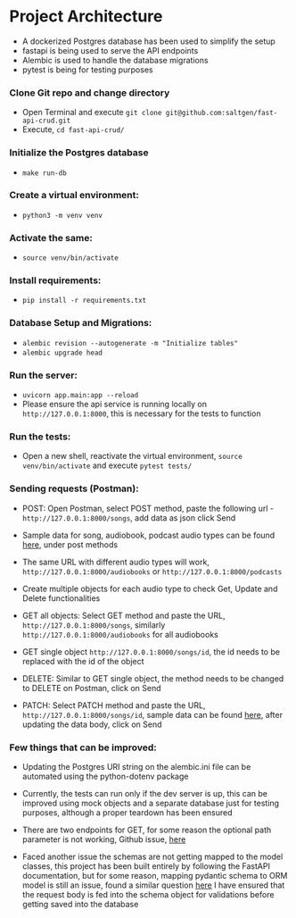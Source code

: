 # Project Architecture

- A dockerized Postgres database has been used to simplify the setup
- fastapi is being used to serve the API endpoints
- Alembic is used to handle the database migrations
- pytest is being for testing purposes

### Clone Git repo and change directory

- Open Terminal and execute `git clone git@github.com:saltgen/fast-api-crud.git`
- Execute, `cd fast-api-crud/`
### Initialize the Postgres database

- `make run-db`

### Create a virtual environment:

 - `python3 -m venv venv`

### Activate the same:

 - `source venv/bin/activate`

### Install requirements:

- `pip install -r requirements.txt`

### Database Setup and Migrations:

 - `alembic revision --autogenerate -m "Initialize tables"`
 - `alembic upgrade head`

### Run the server:

- `uvicorn app.main:app --reload`
- Please ensure the api service is running locally on `http://127.0.0.1:8000`,
  this is necessary for the tests to function


### Run the tests:

- Open a new shell, reactivate the virtual environment, `source venv/bin/activate` and execute `pytest tests/`

### Sending requests (Postman):

 - POST: Open Postman, select POST method, paste the following url - `http://127.0.0.1:8000/songs`, add data
   as json click Send

 - Sample data for song, audiobook, podcast audio types can be found [here](tests/test_endpoints.py), under post methods

 - The same URL with different audio types will work, `http://127.0.0.1:8000/audiobooks` or `http://127.0.0.1:8000/podcasts`

 - Create multiple objects for each audio type to check Get, Update and Delete functionalities

 - GET all objects: Select GET method and paste the URL, `http://127.0.0.1:8000/songs`, similarly `http://127.0.0.1:8000/audiobooks` for all audiobooks

 - GET single object `http://127.0.0.1:8000/songs/id`, the id needs to be replaced with the id of the object

 - DELETE: Similar to GET single object, the method needs to be changed to DELETE on Postman, click on Send

 - PATCH: Select PATCH method and paste the URL, `http://127.0.0.1:8000/songs/id`, sample data
   can be found [here](tests/test_endpoints.py), after updating the data body, click on Send


### Few things that can be improved:

- Updating the Postgres URI string on the alembic.ini file can be automated using the python-dotenv package

- Currently, the tests can run only if the dev server is up, this can be improved
  using mock objects and a separate database just for testing purposes, although a proper teardown has been ensured

- There are two endpoints for GET, for some reason the optional path parameter is not working,
  Github issue, [here](https://github.com/tiangolo/fastapi/issues/945)

- Faced another issue the schemas are not getting mapped to the model classes, this project has been built
  entirely by following the FastAPI documentation, but for some reason, mapping pydantic schema to ORM model
  is still an issue, found a similar question [here](https://stackoverflow.com/questions/65709591/sqlalchemy-class-is-not-mapped)
  I have ensured that the request body is fed into the schema object for validations before getting saved into the database




